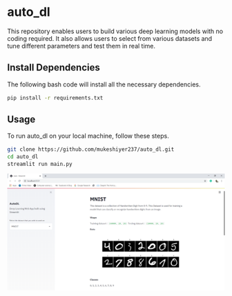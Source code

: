# auto_dl

This repository enables users to build various deep learning models with no coding required. It also allows users to select from various datasets and tune different parameters and test them in real time.


## Install Dependencies 

The following bash code will install all the necessary dependencies.

```bash
pip install -r requirements.txt
```

## Usage

To run auto_dl on your local machine, follow these steps.

```bash
git clone https://github.com/mukeshiyer237/auto_dl.git
cd auto_dl
streamlit run main.py
```

![Output](1.PNG)


